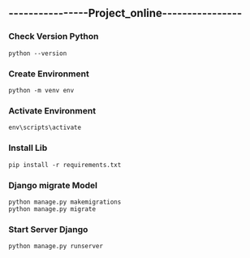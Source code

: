 ## ----------------Project_online----------------

### Check Version Python
```
python --version
```

### Create Environment
```
python -m venv env
```

### Activate Environment
```
env\scripts\activate
```
### Install Lib
```
pip install -r requirements.txt
```

### Django migrate Model
```
python manage.py makemigrations
python manage.py migrate
```

### Start Server Django
```
python manage.py runserver
```
